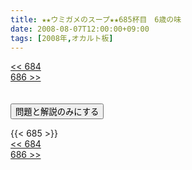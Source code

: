 ```yaml
---
title: ★★ウミガメのスープ★★685杯目　6歳の味
date: 2008-08-07T12:00:00+09:00
tags: [2008年,オカルト板]
---
```

<div class="th_left"><a href="../684"><< 684</a></div>
<div class="th_right"><a href="../686">686 >></a></div>
<br><br>
<script src="../../js/cupsoup.js"></script>
<form>
<input type="button" value="問題と解説のみにする" onClick="toggleCupsoup()">
</form>
{{< 685 >}}
<div class="th_left"><a href="../684"><< 684</a></div>
<div class="th_right"><a href="../686">686 >></a></div>